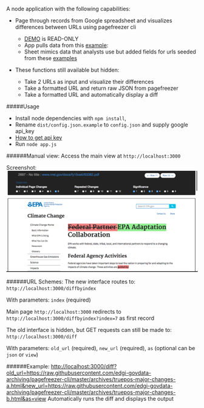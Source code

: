A node application with the following capabilities:
* Page through records from Google spreadsheet and visualizes differences between URLs using pagefreezer cli
    * [DEMO](https://edgi-web-monitor-ui.herokuapp.com) is READ-ONLY
    * App pulls data from this [example](https://docs.google.com/spreadsheets/d/17QA_C2-XhLefxZlRKw74KDY3VNstbPvK3IHWluDJMGQ/edit#gid=0): 
    * Sheet mimics data that analysts use but added fields for urls seeded from these [examples](https://github.com/edgi-govdata-archiving/pagefreezer-cli/tree/master/archives)

* These functions still available but hidden:
    * Take 2 URLs as input and visualize their differences
    * Take a formatted URL and return raw JSON from pagefreezer
    * Take a formatted URL and automatically display a diff

#####Usage
* Install node dependencies with `npm install`, 
* Rename `dist/config.json.example` to `config.json` and supply google api_key
* [How to get api key](https://developers.google.com/api-client-library/javascript/start/start-js)
* Run `node app.js`



######Manual view:
Access the main view at `http://localhost:3000`

Screenshot:
![screenshot](screenshot.png)

######URL Schemes:
The new interface routes to:
`http://localhost:3000/diffbyindex`

With parameters:
`index` (required)

Main page `http://localhost:3000` redirects to  
`http://localhost:3000/diffbyindex?index=7` as first record

The old interface is hidden, but GET requests can still be made to:
`http://localhost:3000/diff`

With parameters:
`old_url` (required),
`new_url` (required),
`as` (optional can be `json` or `view`)

######Example:
<http://localhost:3000/diff?old_url=https://raw.githubusercontent.com/edgi-govdata-archiving/pagefreezer-cli/master/archives/truepos-major-changes-a.html&new_url=https://raw.githubusercontent.com/edgi-govdata-archiving/pagefreezer-cli/master/archives/truepos-major-changes-b.html&as=view>
Automatically runs the diff and displays the output
